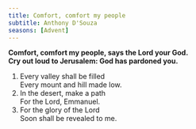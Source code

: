 ```yaml
---
title: Comfort, comfort my people
subtitle: Anthony D'Souza
seasons: [Advent]
---
```


**Comfort, comfort my people, says the Lord your God.   
Cry out loud to Jerusalem: God has pardoned you.**

1. Every valley shall be filled   
   Every mount and hill made low.
2. In the desert, make a path   
   For the Lord, Emmanuel.
3. For the glory of the Lord   
   Soon shall be revealed to me.
   
